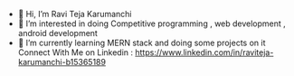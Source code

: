 - 👋 Hi, I’m Ravi Teja Karumanchi
- 👀 I’m interested in doing Competitive programming , web development , android development
- 🌱 I’m currently learning MERN stack and doing some projects on it
 Connect With Me on Linkedin : https://www.linkedin.com/in/raviteja-karumanchi-b15365189
